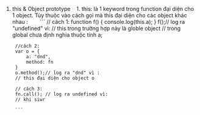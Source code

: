 1. this & Object prototype
    1. this: là 1 keyword trong function đại diện cho 1 object. Tùy thuộc vào cách gọi mà this đại diện cho các object khác nhau : 
        ```
        // cách 1: 
        function f() {
            console.log(this.a);
        }
        f();// log ra "undefined" vì:
        // this trong trường hợp này là globle object 
        // trong global chưa định nghia thuộc tính a;

        //cách 2:
        var o = {
            a: "dnd",
            method: fn
        }
        o.method();// log ra "dnd" vì :
        // this đại diện cho object o

        // cách 3:
        fn.call(); // log ra undefined vì:
        // khi siwr
        
        ```
    
    